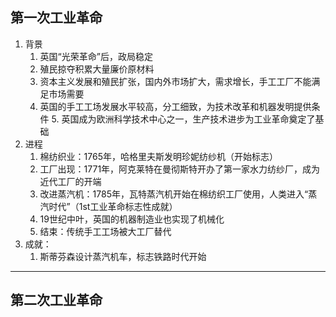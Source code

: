 ## 第一次工业革命
1. 背景
	1. 英国“光荣革命”后，政局稳定
	2. 殖民掠夺积累大量廉价原材料
	 3. 资本主义发展和殖民扩张，国内外市场扩大，需求增长，手工工厂不能满足市场需要
	  4. 英国的手工工场发展水平较高，分工细致，为技术改革和机器发明提供条件
	   5. 英国成为欧洲科学技术中心之一，生产技术进步为工业革命奠定了基础
2. 进程
	1. 棉纺织业：1765年，哈格里夫斯发明珍妮纺纱机（开始标志）
	 2. 工厂出现：1771年，阿克莱特在曼彻斯特开办了第一家水力纺纱厂，成为近代工厂的开端
	3. 改进蒸汽机：1785年，瓦特蒸汽机开始在棉纺织工厂使用，人类进入“蒸汽时代”（1st工业革命标志性成就）
	4. 19世纪中叶，英国的机器制造业也实现了机械化
	 5. 结束：传统手工工场被大工厂替代
3. 成就：
	1. 斯蒂芬森设计蒸汽机车，标志铁路时代开始
---
## 第二次工业革命
